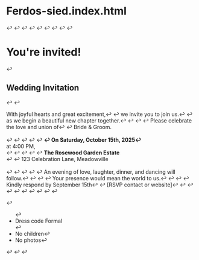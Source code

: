 # Ferdos-sied.index.html
<!DOCTYPE html>↩
<html lang='en'>↩
    <head>↩
        <meta charset="utf-8">↩
        <title>Spin-off of "Project: Event invite"</title>↩
        <style>↩
         h2{↩
             color:rgb(17, 237, 186);↩
         }↩
         body{↩
             background-color:rgb(217, 214, 20);↩
         }↩
         #weddinginvitation{↩
             background-color:rgb(219, 20, 66);↩
         ↩
         }↩
        </style>↩
    </head>↩
    <body>↩
        ↩
        <h1>You're invited!</h1>↩
        <h2 id='weddinginvitation'>Wedding Invitation</h2>↩
        ↩
        <p>With joyful hearts and great excitement,↩
↩
we invite you to join us.↩
↩
as we begin a beautiful new chapter together.↩
↩
↩
↩
Please celebrate the love and union of↩
↩
Bride & Groom.<br><br>↩
↩
↩
↩
    ↩
    <strong class='On Saturday'>↩
        On Saturday, October  15th, 2025↩
    </strong> <br>at 4:00 PM,<br>↩
↩
↩
↩
↩
<strong>The Rosewood Garden Estate</strong><br>↩
↩
123 Celebration Lane, Meadowville<br><br>↩
↩
↩
↩
↩
An evening of love, laughter, dinner, and dancing will follow.↩
↩
↩
↩
Your presence would mean the world to us.↩
↩
↩
↩
Kindly respond by September 15th↩
↩
[RSVP contact or website]↩
    ↩
↩
↩
↩
↩
↩
↩
↩
↩
</p>↩
        <ul>↩
            <li>Dress code Formal </li>↩
            <li>No children↩
            <li>No photos↩
        </ul>↩
        ↩
    </body>↩
</html>
